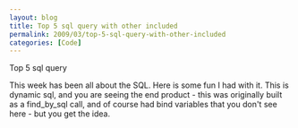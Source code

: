 ```yaml
---
layout: blog
title: Top 5 sql query with other included
permalink: 2009/03/top-5-sql-query-with-other-included
categories: [Code]
---
```


<p>Top 5 sql query</p>
<p>This week has been all about the SQL. Here is some fun I had with it. This is dynamic sql, and you are seeing the end product - this was originally built as a find_by_sql call, and of course had bind variables that you don&#039;t see here - but you get the idea.</p>
<script src="https://gist.github.com/860832.js?file=TOP_5.sql"></script>
